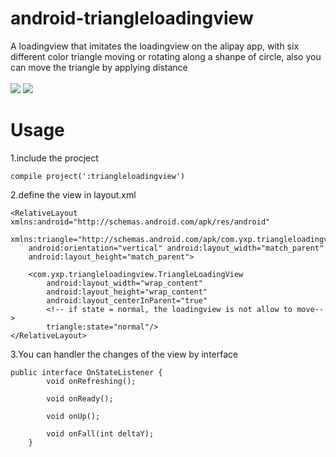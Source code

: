 # android-triangleloadingview
A loadingview that imitates the loadingview on the alipay app, with six different color triangle moving or rotating along a shanpe of circle, also you can move the triangle by applying distance <br><br>
![](https://github.com/yxping/android-triangleloadingview/raw/master/show1.gif)
![](https://github.com/yxping/android-triangleloadingview/raw/master/show2.gif) <br>
# Usage
1.include the procject 
```
compile project(':triangleloadingview')
```
2.define the view in layout.xml
```
<RelativeLayout xmlns:android="http://schemas.android.com/apk/res/android"
    xmlns:triangle="http://schemas.android.com/apk/com.yxp.triangleloadingview"
    android:orientation="vertical" android:layout_width="match_parent"
    android:layout_height="match_parent">

    <com.yxp.triangleloadingview.TriangleLoadingView
        android:layout_width="wrap_content"
        android:layout_height="wrap_content"
        android:layout_centerInParent="true"
        <!-- if state = normal, the loadingview is not allow to move-->
        triangle:state="normal"/>
</RelativeLayout>
```
3.You can handler the changes of the view by interface
```
public interface OnStateListener {
        void onRefreshing();

        void onReady();

        void onUp();

        void onFall(int deltaY);
    }
```

